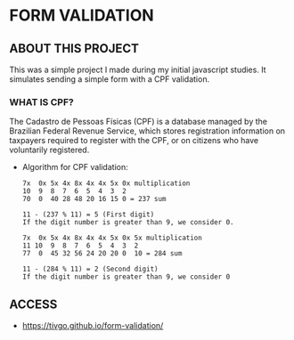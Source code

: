 # FORM VALIDATION

## ABOUT THIS PROJECT
This was a simple project I made during my initial javascript studies.
It simulates sending a simple form with a CPF validation.

### WHAT IS CPF?
The Cadastro de Pessoas Físicas (CPF) is a database managed by the Brazilian Federal Revenue Service, which stores registration information on taxpayers required to register with the CPF, or on citizens who have voluntarily registered.
- Algorithm for CPF validation:
  
  ```
  7x  0x 5x 4x 8x 4x 4x 5x 0x multiplication
  10  9  8  7  6  5  4  3  2
  70  0  40 28 48 20 16 15 0 = 237 sum

  11 - (237 % 11) = 5 (First digit)
  If the digit number is greater than 9, we consider 0.

  7x  0x 5x 4x 8x 4x 4x 5x 0x 5x multiplication
  11 10  9  8  7  6  5  4  3  2
  77  0  45 32 56 24 20 20 0  10 = 284 sum

  11 - (284 % 11) = 2 (Second digit)
  If the digit number is greater than 9, we consider 0
  ```
  
## ACCESS
  - https://tivgo.github.io/form-validation/
